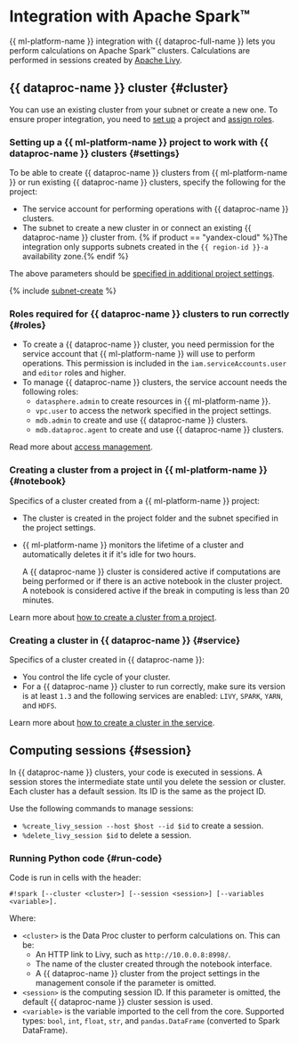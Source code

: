 # Integration with Apache Spark™

{{ ml-platform-name }} integration with {{ dataproc-full-name }} lets you perform calculations on Apache Spark™ clusters. Calculations are performed in sessions created by [Apache Livy](https://livy.apache.org/).

## {{ dataproc-name }} cluster {#cluster}

You can use an existing cluster from your subnet or create a new one. To ensure proper integration, you need to [set up](#settings) a project and [assign roles](#roles).

### Setting up a {{ ml-platform-name }} project to work with {{ dataproc-name }} clusters {#settings}

To be able to create {{ dataproc-name }} clusters from {{ ml-platform-name }} or run existing {{ dataproc-name }} clusters, specify the following for the project:
* The service account for performing operations with {{ dataproc-name }} clusters.
* The subnet to create a new cluster in or connect an existing {{ dataproc-name }} cluster from. {% if product == "yandex-cloud" %}The integration only supports subnets created in the `{{ region-id }}-a` availability zone.{% endif %}

The above parameters should be [specified in additional project settings](../operations/data-proc-integration.md#settings).

{% include [subnet-create](../../_includes/subnet-create.md) %}

### Roles required for {{ dataproc-name }} clusters to run correctly {#roles}

* To create a {{ dataproc-name }} cluster, you need permission for the service account that {{ ml-platform-name }} will use to perform operations. This permission is included in the `iam.serviceAccounts.user` and `editor` roles and higher.
* To manage {{ dataproc-name }} clusters, the service account needs the following roles:
   * `datasphere.admin` to create resources in {{ ml-platform-name }}.
   * `vpc.user` to access the network specified in the project settings.
   * `mdb.admin` to create and use {{ dataproc-name }} clusters.
   * `mdb.dataproc.agent` to create and use {{ dataproc-name }} clusters.

Read more about [access management](../security/index.md).

### Creating a cluster from a project in {{ ml-platform-name }} {#notebook}

Specifics of a cluster created from a {{ ml-platform-name }} project:
* The cluster is created in the project folder and the subnet specified in the project settings.
* {{ ml-platform-name }} monitors the lifetime of a cluster and automatically deletes it if it's idle for two hours.

   A {{ dataproc-name }} cluster is considered active if computations are being performed or if there is an active notebook in the cluster project. A notebook is considered active if the break in computing is less than 20 minutes.

Learn more about [how to create a cluster from a project](../operations/data-proc-integration.md#notebook).

### Creating a cluster in {{ dataproc-name }} {#service}

Specifics of a cluster created in {{ dataproc-name }}:
* You control the life cycle of your cluster.
* For a {{ dataproc-name }} cluster to run correctly, make sure its version is at least `1.3` and the following services are enabled: `LIVY`, `SPARK`, `YARN`, and `HDFS`.

Learn more about [how to create a cluster in the service](../operations/data-proc-integration.md#console).

## Computing sessions {#session}

In {{ dataproc-name }} clusters, your code is executed in sessions. A session stores the intermediate state until you delete the session or cluster. Each cluster has a default session. Its ID is the same as the project ID.

Use the following commands to manage sessions:
* `%create_livy_session --host $host --id $id` to create a session.
* `%delete_livy_session $id` to delete a session.

### Running Python code {#run-code}

Code is run in cells with the header:

```
#!spark [--cluster <cluster>] [--session <session>] [--variables <variable>].
```

Where:

* `<cluster>` is the Data Proc cluster to perform calculations on. This can be:
   * An HTTP link to Livy, such as `http://10.0.0.8:8998/`.
   * The name of the cluster created through the notebook interface.
   * A {{ dataproc-name }} cluster from the project settings in the management console if the parameter is omitted.
* `<session>` is the computing session ID. If this parameter is omitted, the default {{ dataproc-name }} cluster session is used.
* `<variable>` is the variable imported to the cell from the core. Supported types: `bool`, `int`, `float`, `str`, and `pandas.DataFrame` (converted to Spark DataFrame).